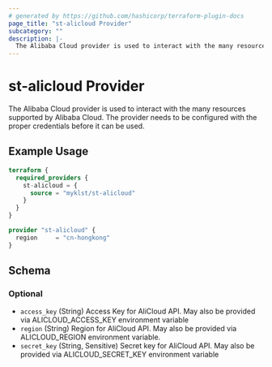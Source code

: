 ```yaml
---
# generated by https://github.com/hashicorp/terraform-plugin-docs
page_title: "st-alicloud Provider"
subcategory: ""
description: |-
  The Alibaba Cloud provider is used to interact with the many resources supported by Alibaba Cloud. The provider needs to be configured with the proper credentials before it can be used.
---
```


# st-alicloud Provider

The Alibaba Cloud provider is used to interact with the many resources supported by Alibaba Cloud. The provider needs to be configured with the proper credentials before it can be used.

## Example Usage

```terraform
terraform {
  required_providers {
    st-alicloud = {
      source = "myklst/st-alicloud"
    }
  }
}

provider "st-alicloud" {
  region     = "cn-hongkong"
}
```

<!-- schema generated by tfplugindocs -->
## Schema

### Optional

- `access_key` (String) Access Key for AliCloud API. May also be provided via ALICLOUD_ACCESS_KEY environment variable
- `region` (String) Region for AliCloud API. May also be provided via ALICLOUD_REGION environment variable.
- `secret_key` (String, Sensitive) Secret key for AliCloud API. May also be provided via ALICLOUD_SECRET_KEY environment variable
